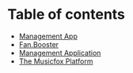 # Table of contents

* [Management App](README.md)
* [Fan.Booster](fan.booster.md)
* [Management Application](management.md)
* [The Musicfox Platform](the-musicfox-platform.md)

